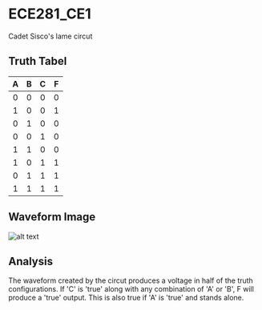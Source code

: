 ECE281_CE1
==========

Cadet Sisco's lame circut

Truth Tabel
-----------


|A       |B       |C       |F       |
|:------:|:------:|:------:|:------:|
|0       |0       |0       |0       |
|1       |0       |0       |1       |
|0       |1       |0       |0       |
|0       |0       |1       |0       |
|1       |1       |0       |0       |
|1       |0       |1       |1       |
|0       |1       |1       |1       |
|1       |1       |1       |1       |


Waveform Image
--------------

![alt text](https://github.com/alexsisco714/ECE281_CE1/CE1sim.JPG "Circut Simulated Waveform")

Analysis
--------
The waveform created by the circut produces a voltage in half of the truth configurations. If 'C' is 
'true' along with any combination of 'A' or 'B', F will produce a 'true' output. This is also true if 'A'
is 'true' and stands alone.
